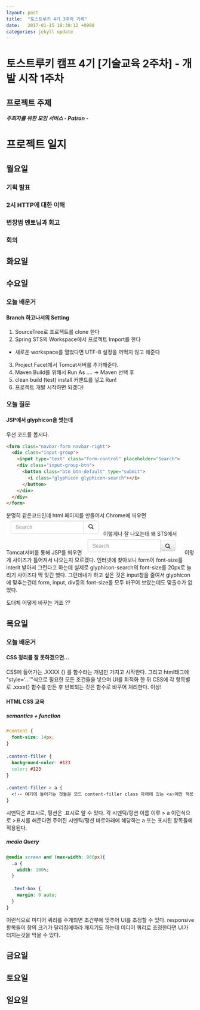 ```yaml
---
layout: post
title:  "토스트루키 4기 3주차 기록"
date:   2017-01-15 18:30:12 +0900
categories: jekyll update
---
```


# 토스트루키 캠프 4기 [기술교육 2주차] - 개발 시작 1주차

## 프로젝트 주제
 _**주최자를 위한 모임 서비스 - Patron -**_

# 프로젝트 일지

## 월요일

### 기획 발표

### 2시 HTTP에 대한 이해

### 변창범 멘토님과 회고

### 회의

## 화요일

## 수요일

### 오늘 배운거

#### Branch 하고나서의 Setting
1. SourceTree로 프로젝트를 clone 한다
2. Spring STS의 Workspace에서 프로젝트 Import를 한다
  * 새로운 workspace를 열었다면 UTF-8 설정을 까먹지 않고 해준다
3. Project Facet에서 Tomcat서버를 추가해준다.
4. Maven Build를 위해서 Run As .... -> Maven 선택 후
5. clean build (test) install 커맨드를 넣고 Run!
6. 프로젝트 개발 시작하면 되겠다!

### 오늘 질문

#### JSP에서 glyphicon을 썻는데

우선 코드를 봅시다.

```html
<form class="navbar-form navbar-right">
  <div class="input-group">
    <input type="text" class="form-control" placeholder="Search">
    <div class="input-group-btn">
      <button class="btn btn-default" type="submit">
        <i class="glyphicon glyphicon-search"></i>
      </button>
    </div>
  </div>
</form>
```

분명히 같은코드인데 html 페이지를 만들어서 Chrome에 띄우면
![Search Icon HTML](/assets/img/for_post/week2/search_icon_html.PNG)
이렇게나 잘 나오는데 왜 STS에서 Tomcat서버를 통해 JSP를 띄우면
![Search Icon HTML](/assets/img/for_post/week2/search_icon_jsp.PNG)
이렇게 사이즈가 틀어져서 나오는지 모르겠다.
인터넷에 찾아보니 form이 font-size를 interit 받아서 그런다고 하는데
실제로 glyphicon-search의 font-size를 20px로 늘리기 사이즈다 딱 맞긴 했다.
그런데내가 하고 싶은 것은 input창을 줄여서 glyphicon에 맞추는건데
form, input, div등의 font-size를 모두 바꾸어 보았는데도 맞출수가 없었다.

도대체 어떻게 바꾸는 거죠 ??


## 목요일

### 오늘 배운거
#### CSS 정리를 잘 못하겠으면...
CSS에 들어가는 .XXXX {} 를 함수라는 개념만 가지고 시작한다.
그리고 html태그에 "style='...'"식으로 필요한 모든 조건들을 넣으며 UI를 최적화 한 뒤
CSS에 각 항목별로 .xxxx{} 함수를 만든 후 반복되는 것은 함수로 바꾸어 처리한다.
  이상!

#### HTML CSS 교육

##### semantics + function

```CSS
#content {
  font-size: 14px;
}

.content-filler {
  background-color: #123
  color: #123
}

.content-filler > a {
  <!-- 여기에 들어가는 것들은 모드 content-filler class 아래에 있는 <a>에만 적용 -->
}
```

시맨틱은 #표시로, 펑션은 .표시로 알 수 있다.
각 시멘틱/펑션 이름 이루 > a 이런식으로 >표시를 해준다면 주어진 시멘틱/펑션 바로아래에 해당하는
a 또는 표시된 항목들에 적용된다.

##### media Query
```CSS
@media screen and (max-width: 960px){
  .a {
    width: 100%;
  }

  .text-box {
    margin: 0 auto;
  }
}
```

이런식으로 미디어 쿼리를 주게되면 조건부에 맞추어 UI를 조정할 수 있다.
responsive 항목들이 창의 크기가 달리짐에따라 깨지기도 하는데 미디어 쿼리로 조정한다면
UI가 터지는것을 막을 수 있다.

## 금요일

## 토요일

## 일요일
